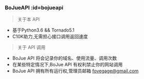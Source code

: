 ### BoJueAPI :id=bojueapi

> 关于本 API 

- 基于Python3.6 && Tornado5.1
- C10K助力,无需担心接口调用返回速度

> 关于 API 调用

- BoJue API 将会记录你的域名、使用流量、调用次数
- 在某些特定情况下,BoJue API 有权利禁止你的网站调用
- BoJue API 拥有所有运行权,管理员邮箱 fovegage@gmail.com
